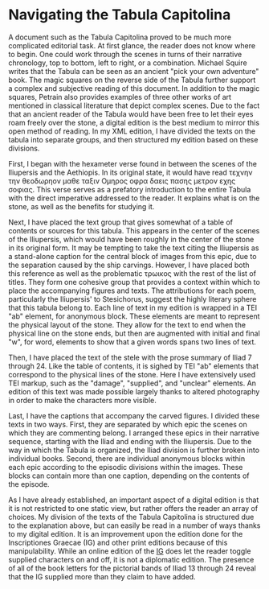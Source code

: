 # Navigating the Tabula Capitolina


A document such as the Tabula Capitolina proved to be much more complicated editorial task. At first glance, the reader does not know where to begin. One could work through the scenes in turns of their narrative chronology, top to bottom, left to right, or a combination. Michael Squire writes that the Tabula can be seen as an ancient "pick your own adventure" book. The magic squares on the reverse side of the Tabula further support a complex and subjective reading of this document. In addition to the magic squares, Petrain also provides examples of three other works of art mentioned in classical literature that depict complex scenes. Due to the fact that an ancient reader of the Tabula would have been free to let their eyes roam freely over the stone, a digital edition is the best medium to mirror this open method of reading. In my XML edition, I have divided the texts on the tabula into separate groups, and then structured my edition based on these divisions.

First, I began with the hexameter verse found in between the scenes of the Iliupersis and the Aethiopis. In its original state, it would have read τεχνην την θεοδωρηον μαθε ταξιν Ομηρος οφρα δαεις πασης μετρον εχης σοφιας. This verse serves as a prefatory introduction to the entire Tabula with the direct imperative addressed to the reader. It explains what is on the stone, as well as the benefits for studying it.

Next, I have placed the text group that gives somewhat of a table of contents or sources for this tabula. This appears in the center of the scenes of the Iliupersis, which would have been roughly in the center of the stone in its original form. It may be tempting to take the text citing the Iliupersis as a stand-alone caption for the central block of images from this epic, due to the separation caused by the ship carvings. However, I have placed both this reference as well as the problematic τρωικος with the rest of the list of titles. They form one cohesive group that provides a context within which to place the accompanying figures and texts. The attributions for each poem, particularly the Iliupersis' to Stesichorus, suggest the highly literary sphere that this tabula belong to. Each line of text in my edition is wrapped in a TEI "ab" element, for anonymous block. These elements are meant to represent the physical layout of the stone. They allow for the text to end when the physical line on the stone ends, but then are augmented with initial and final "w", for word, elements to show that a given words spans two lines of text.

Then, I have placed the text of the stele with the prose summary of Iliad 7 through 24. Like the table of contents, it is sighed by TEI "ab" elements that correspond to the physical lines of the stone. Here I have extensively used TEI markup, such as the "damage", "supplied", and "unclear" elements. An edition of this text was made possible largely thanks to altered photography in order to make the characters more visible.

Last, I have the captions that accompany the carved figures. I divided these texts in two ways. First, they are separated by which epic the scenes on which they are commenting belong. I arranged these epics in their narrative sequence, starting with the Iliad and ending with the Iliupersis. Due to the way in which the Tabula is organized, the Iliad division is further broken into individual books. Second, there are individual anonymous blocks within each epic according to the episodic divisions within the images. These blocks can contain more than one caption, depending on the contents of the episode.

As I have already established, an important aspect of a digital edition is that it is not restricted to one static view, but rather offers the reader an array of choices. My division of the texts of the Tabula Capitolina is structured due to the explanation above, but can easily be read in a number of ways thanks to my digital edition. It is an improvement upon the edition done for the Inscriptiones Graecae (IG) and other print editions because of this manipulability. While an online edition of the [IG](http://epigraphy.packhum.org/text/141269?&bookid=26&location=8) does let the reader toggle supplied characters on and off, it is not a diplomatic edition. The presence of all of the book letters for the pictorial bands of Iliad 13 through 24 reveal that the IG supplied more than they claim to have added.
